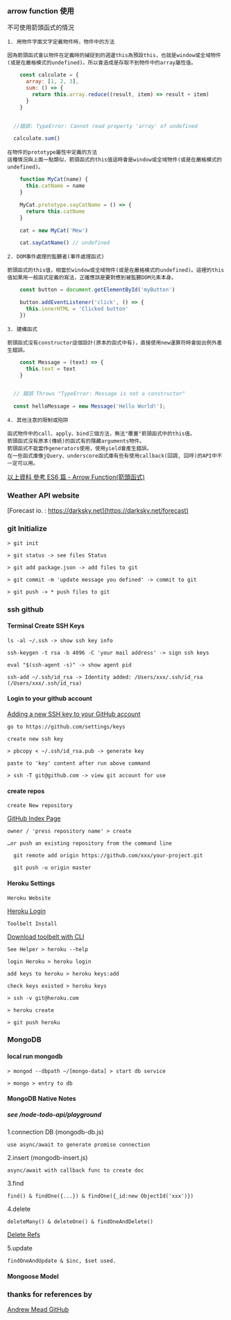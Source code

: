 ### arrow function 使用

  不可使用箭頭函式的情況
  
    1. 用物件字面文字定義物件時，物件中的方法

    因為箭頭函式會以物件在定義時的捕捉到的週邊this為預設this，也就是window或全域物件(或是在嚴格模式的undefined)。所以會造成是存取不到物件中的array屬性值。
  ``` javascript
      const calculate = {
        array: [1, 2, 3],
        sum: () => {
          return this.array.reduce((result, item) => result + item)
        }
      }
  

    //錯誤: TypeError: Cannot read property 'array' of undefined

    calculate.sum()
  ```
    在物件的prototype屬性中定義的方法
    這種情況與上面一點類似，箭頭函式的this值這時會是window或全域物件(或是在嚴格模式的undefined)。
  ``` javascript
      function MyCat(name) {
        this.catName = name
      }

      MyCat.prototype.sayCatName = () => {
        return this.catName
      }

      cat = new MyCat('Mew')

      cat.sayCatName() // undefined
  ```
    2. DOM事件處理的監聽者(事件處理函式)

    箭頭函式的this值，相當於window或全域物件(或是在嚴格模式的undefined)。這裡的this值如果用一般函式定義的寫法，正確應該是要對應到被監聽DOM元素本身。

  ``` javascript
      const button = document.getElementById('myButton')

      button.addEventListener('click', () => {
        this.innerHTML = 'Clicked button'
      })
  ```

    3. 建構函式
    
    箭頭函式沒有constructor這個設計(原本的函式中有)，直接使用new運算符時會拋出例外產生錯誤。

  ``` javascript
      const Message = (text) => {
        this.text = text
      }
  

    // 錯誤 Throws "TypeError: Message is not a constructor"

    const helloMessage = new Message('Hello World!');
  ```

    4. 其他注意的限制或陷阱

    函式物件中的call、apply、bind三個方法，無法"覆蓋"箭頭函式中的this值。
    箭頭函式沒有原本(傳統)的函式有的隱藏arguments物件。
    箭頭函式不能當作generators使用，使用yield會產生錯誤。
    在一些函式庫像jQuery、underscore函式庫有些有使用callback(回調, 回呼)的API中不一定可以用。

[以上資料 參考 ES6 篇 - Arrow Function(箭頭函式)](https://ithelp.ithome.com.tw/articles/10185221) 

### Weather API website

  [Forecast io. : https://darksky.net](https://darksky.net/forecast)

### git Initialize

    > git init

    > git status -> see files Status

    > git add package.json -> add files to git

    > git commit -m 'update message you defined' -> commit to git

    > git push -> * push files to git

### ssh github

#### Terminal Create SSH Keys

    ls -al ~/.ssh -> show ssh key info

    ssh-keygen -t rsa -b 4096 -C 'your mail address' -> sign ssh keys

    eval "$(ssh-agent -s)" -> show agent pid

    ssh-add ~/.ssh/id_rsa -> Identity added: /Users/xxx/.ssh/id_rsa (/Users/xxx/.ssh/id_rsa)

#### Login to your github account

  [Adding a new SSH key to your GitHub account](https://help.github.com/articles/adding-a-new-ssh-key-to-your-github-account/)

    go to https://github.com/settings/keys

    create new ssh key

    > pbcopy < ~/.ssh/id_rsa.pub -> generate key

    paste to 'key' content after run above command

    > ssh -T git@github.com -> view git account for use

#### create repos

    create New repository

  [GitHub Index Page](https://github.com/)

    owner / 'press repository name' > create

    …or push an existing repository from the command line

      git remote add origin https://github.com/xxx/your-project.git
    
      git push -u origin master

#### Heroku Settings

    Heroku Website
    
  [Heroku Login](https://dashboard.heroku.com/)

    Toolbelt Install

  [Download toolbelt with CLI](https://blog.heroku.com/the_heroku_toolbelt)

    See Helper > heroku --help

    login Heroku > heroku login 

    add keys to heroku > heroku keys:add

    check keys existed > heroku keys

    > ssh -v git@heroku.com

    > heroku create

    > git push heroku

### MongoDB

#### local run mongodb

    > mongod --dbpath ~/[mongo-data] > start db service

    > mongo > entry to db

#### MongoDB Native Notes

##### see /node-todo-api/playground

1.connection DB (mongodb-db.js)

    use async/await to generate promise connection

2.insert (mongodb-insert.js)

    async/await with callback func to create doc

3.find

    find() & findOne({...}) & findOne({_id:new ObjectId('xxx')})

4.delete

    deleteMany() & deleteOne() & findOneAndDelete()

  [Delete Refs](https://stackoverflow.com/questions/42715591/mongodb-difference-remove-vs-findoneanddelete-vs-deleteone)

5.update

    findOneAndUpdate & $inc, $set used.

#### Mongoose Model



### thanks for references by
  [Andrew Mead GitHub](https://github.com/andrewjmead)